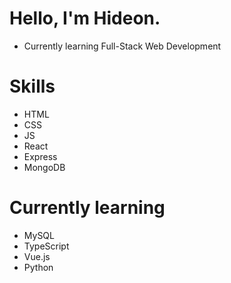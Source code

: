 # Hello, I'm Hideon.
- Currently learning Full-Stack Web Development

# Skills
- HTML
- CSS
- JS
- React
- Express
- MongoDB

# Currently learning
- MySQL
- TypeScript
- Vue.js
- Python
